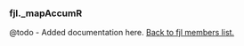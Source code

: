 ### fjl._mapAccumR
@todo - Added documentation here.
[Back to fjl members list.](#fjl-members-list)
